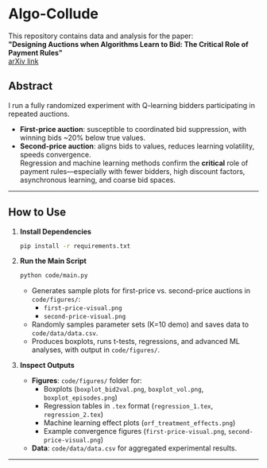 # Algo-Collude

This repository contains data and analysis for the paper:  
**"Designing Auctions when Algorithms Learn to Bid: The Critical Role of Payment Rules"**  
[arXiv link](https://arxiv.org/abs/2306.09437)

## Abstract  
I run a fully randomized experiment with Q-learning bidders participating in repeated auctions.  
- **First-price auction**: susceptible to coordinated bid suppression, with winning bids ~20% below true values.  
- **Second-price auction**: aligns bids to values, reduces learning volatility, speeds convergence.  
Regression and machine learning methods confirm the **critical** role of payment rules—especially with fewer bidders, high discount factors, asynchronous learning, and coarse bid spaces.

---

## How to Use
1. **Install Dependencies**  
   ```bash
   pip install -r requirements.txt
   ```
2. **Run the Main Script**  
   ```bash
   python code/main.py
   ```
   - Generates sample plots for first-price vs. second-price auctions in `code/figures/`:
     - `first-price-visual.png`
     - `second-price-visual.png`
   - Randomly samples parameter sets (K=10 demo) and saves data to `code/data/data.csv`.
   - Produces boxplots, runs t-tests, regressions, and advanced ML analyses, with output in `code/figures/`.

3. **Inspect Outputs**  
   - **Figures**: `code/figures/` folder for:
     - Boxplots (`boxplot_bid2val.png`, `boxplot_vol.png`, `boxplot_episodes.png`)
     - Regression tables in `.tex` format (`regression_1.tex`, `regression_2.tex`)
     - Machine learning effect plots (`orf_treatment_effects.png`)
     - Example convergence figures (`first-price-visual.png`, `second-price-visual.png`)
   - **Data**: `code/data/data.csv` for aggregated experimental results.

---
